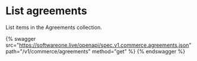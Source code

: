 # List agreements

List items in the Agreements collection.

{% swagger src="https://softwareone.live/openapi/spec.v1.commerce.agreements.json" path="/v1/commerce/agreements" method="get" %}
{% endswagger %}

